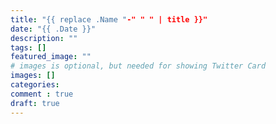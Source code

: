 ```yaml
---
title: "{{ replace .Name "-" " " | title }}"
date: "{{ .Date }}"
description: ""
tags: []
featured_image: ""
# images is optional, but needed for showing Twitter Card
images: []
categories: 
comment : true
draft: true
---
```

